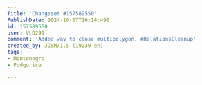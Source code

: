 ```yaml
---
Title: 'Changeset #157589550'
PublishDate: 2024-10-07T16:14:49Z
id: 157589550
user: VLD291
comment: 'Added way to close multipolygon. #RelationsCleanup'
created_by: JOSM/1.5 (19230 en)
tags:
- Montenegro
- Podgorica

---
```

